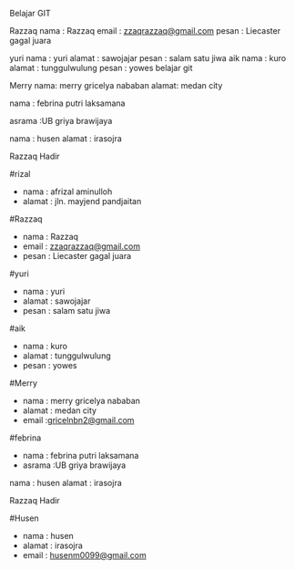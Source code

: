 Belajar GIT


Razzaq
nama : Razzaq
email : zzaqrazzaq@gmail.com
pesan : Liecaster gagal juara

yuri
nama : yuri
alamat : sawojajar
pesan : salam satu jiwa
aik
nama : kuro
alamat : tunggulwulung
pesan : yowes
belajar git

Merry
nama: merry gricelya nababan
alamat: medan city

nama : febrina putri laksamana

asrama :UB griya brawijaya

nama : husen alamat : irasojra

Razzaq Hadir


#rizal
- nama : afrizal aminulloh 
- alamat : jln. mayjend pandjaitan 

#Razzaq
- nama : Razzaq
- email : zzaqrazzaq@gmail.com
- pesan : Liecaster gagal juara


#yuri
- nama    : yuri
- alamat  : sawojajar
- pesan   : salam satu jiwa
 

#aik

- nama 		: kuro
- alamat	: tunggulwulung
- pesan		: yowes

#Merry

- nama		: merry gricelya nababan
- alamat	: medan city
- email		:gricelnbn2@gmail.com

#febrina
- nama : febrina putri laksamana
- asrama :UB griya brawijaya




nama : husen
alamat : irasojra

Razzaq Hadir

#Husen
- nama : husen
- alamat : irasojra
- email : husenm0099@gmail.com

